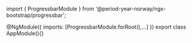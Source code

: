 import { ProgressbarModule } from '@period-year-norway/ngx-bootstrap/progressbar';

@NgModule({
  imports: [ProgressbarModule.forRoot(),...]
})
export class AppModule(){}
